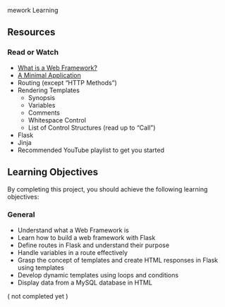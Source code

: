 mework Learning

## Resources
### Read or Watch
- [What is a Web Framework?](#)
- [A Minimal Application](#)
- Routing (except “HTTP Methods”)
- Rendering Templates
  - Synopsis
  - Variables
  - Comments
  - Whitespace Control
  - List of Control Structures (read up to “Call”)
- Flask
- Jinja
- Recommended YouTube playlist to get you started

## Learning Objectives
By completing this project, you should achieve the following learning objectives:
### General
- Understand what a Web Framework is
- Learn how to build a web framework with Flask
- Define routes in Flask and understand their purpose
- Handle variables in a route effectively
- Grasp the concept of templates and create HTML responses in Flask using templates
- Develop dynamic templates using loops and conditions
- Display data from a MySQL database in HTML

( not completed yet ) 
